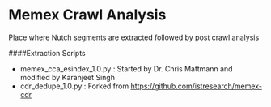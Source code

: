 # Memex Crawl Analysis
Place where Nutch segments are extracted followed by post crawl analysis

####Extraction Scripts
* memex_cca_esindex_1.0.py  : Started by Dr. Chris Mattmann and modified by Karanjeet Singh
* cdr_dedupe_1.0.py         : Forked from https://github.com/istresearch/memex-cdr
